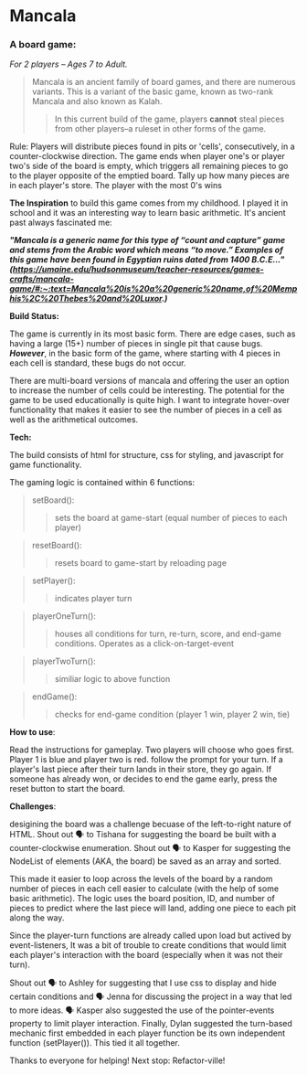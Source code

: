 # Mancala
### A board game:

_For 2 players – Ages 7 to Adult._

 >Mancala is an ancient family of board games, and there are numerous variants. This is a variant of the basic game, known as two-rank Mancala and also known as Kalah. 
 >>In this current build of the game, players __cannot__ steal pieces from other players–a ruleset in other forms of the game.

 Rule: Players will distribute pieces found in pits or 'cells', consecutively, in a counter-clockwise direction. The game ends when player one's or player two's side of the board is empty, which triggers all remaining pieces to go to the player opposite of the emptied board. Tally up how many pieces are in each player's store. The player with the most 0's wins

__The Inspiration__ to build this game comes from my childhood. I played it in school and it was an interesting way to learn basic arithmetic. It's ancient past always fascinated me:

___"Mancala is a generic name for this type of “count and capture” game and stems from the Arabic word which means “to move.” Examples of this game have been found in Egyptian ruins dated from 1400 B.C.E..." (https://umaine.edu/hudsonmuseum/teacher-resources/games-crafts/mancala-game/#:~:text=Mancala%20is%20a%20generic%20name,of%20Memphis%2C%20Thebes%20and%20Luxor.)___

__Build Status:__

The game is currently in its most basic form. There are edge cases, such as having a large (15+) number of pieces in single pit that cause bugs. ___However___, in the basic form of the game, where starting with 4 pieces in each cell is standard, these bugs do not occur. 

There are multi-board versions of mancala and offering the user an option to increase the number of cells could be interesting. The potential for the game to be used educationally is quite high. I want to integrate hover-over functionality that makes it easier to see the number of pieces in a cell as well as the arithmetical outcomes. 

__Tech:__

The build consists of html for structure, css for styling, and javascript for game functionality. 

The gaming logic is contained within 6 functions:
>setBoard():
>>sets the board at game-start (equal number of pieces to each player)

>resetBoard():
>>resets board to game-start by reloading page

>setPlayer():
>>indicates player turn

>playerOneTurn():
>>houses all conditions for turn, re-turn, score, and end-game conditions. Operates as a click-on-target-event

>playerTwoTurn():
>>similiar logic to above function

>endGame():
>>checks for end-game condition (player 1 win, player 2 win, tie)

__How to use__:

Read the instructions for gameplay. Two players will choose who goes first. Player 1 is blue and player two is red. follow the prompt for your turn. If a player's last piece after their turn lands in their store, they go again. If someone has already won, or decides to end the game early, press the reset button to start the board.

__Challenges__:

desigining the board was a challenge becuase of the left-to-right nature of HTML. Shout out 🗣️ to Tishana for suggesting the board be built with a counter-clockwise enumeration. Shout out 🗣️ to Kasper for suggesting the NodeList of elements (AKA, the board) be saved as an array and sorted.

This made it easier to loop across the levels of the board by a random number of pieces in each cell easier to calculate (with the help of some basic arithmetic). The logic uses the board position, ID, and number of pieces to predict where the last piece will land, adding one piece to each pit along the way.

Since the player-turn functions are already called upon load but actived by event-listeners, It was a bit of trouble to create conditions that would limit each player's interaction with the board (especially when it was not their turn).

Shout out 🗣️ to Ashley for suggesting that I use css to display and hide certain conditions and 🗣️ Jenna for discussing the project in a way that led to more ideas. 🗣️ Kasper also suggested the use of the pointer-events property to limit player interaction. Finally, Dylan suggested the turn-based mechanic first embedded in each player function be its own independent function (setPlayer()). This tied it all together.

Thanks to everyone for helping! Next stop: Refactor-ville!










